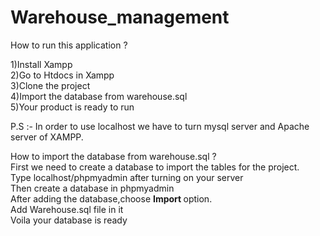 # Warehouse_management
How to run this application ?

1)Install Xampp <br>
2)Go to Htdocs in Xampp <br>
3)Clone the project <br>
4)Import the database from warehouse.sql <br>
5)Your product is ready to run <br>

P.S :-  In order to use localhost we have to turn mysql server and Apache server of XAMPP.


How to import the database from warehouse.sql ? <br>
 First we need to create a database to import the tables for the project. <br>
 Type localhost/phpmyadmin after turning on your server <br>
 Then create a database in phpmyadmin <br>
 After adding the database,choose  <b> Import </b> option. <br>
 Add Warehouse.sql file in it <br>
 Voila your database is ready <br>
      
